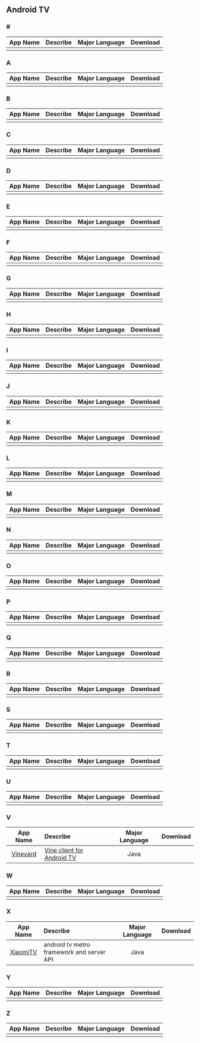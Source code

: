 ## Android TV  
### \#   
App Name                   | Describe                  | Major Language             | Download
:------------------------: | :------------------------ | :------------------------: | :------------------------:
| | |

### A  
App Name                   | Describe                  | Major Language             | Download
:------------------------: | :------------------------ | :------------------------: | :------------------------:
| | |

### B  
App Name                   | Describe                  | Major Language             | Download
:------------------------: | :------------------------ | :------------------------: | :------------------------:
| | |

### C  
App Name                   | Describe                  | Major Language             | Download
:------------------------: | :------------------------ | :------------------------: | :------------------------:
 | | |

### D  
App Name                   | Describe                  | Major Language             | Download
:------------------------: | :------------------------ | :------------------------: | :------------------------:
 | | |

### E  
App Name                   | Describe                  | Major Language             | Download
:------------------------: | :------------------------ | :------------------------: | :------------------------:
 | | |

### F  
App Name                   | Describe                  | Major Language             | Download
:------------------------: | :------------------------ | :------------------------: | :------------------------:
| | |

### G  
App Name                   | Describe                  | Major Language             | Download
:------------------------: | :------------------------ | :------------------------: | :------------------------:
 | | |

### H  
App Name                   | Describe                  | Major Language             | Download
:------------------------: | :------------------------ | :------------------------: | :------------------------:
 | | |

### I  
App Name                   | Describe                  | Major Language             | Download
:------------------------: | :------------------------ | :------------------------: | :------------------------:
 | | |

### J  
App Name                   | Describe                  | Major Language             | Download
:------------------------: | :------------------------ | :------------------------: | :------------------------:
 | | |

### K  
App Name                   | Describe                  | Major Language             | Download
:------------------------: | :------------------------ | :------------------------: | :------------------------:
 | | |

### L  
App Name                   | Describe                  | Major Language             | Download
:------------------------: | :------------------------ | :------------------------: | :------------------------:
| | |

### M  
App Name                   | Describe                  | Major Language             | Download
:------------------------: | :------------------------ | :------------------------: | :------------------------:
 | | |

### N  
App Name                   | Describe                  | Major Language             | Download
:------------------------: | :------------------------ | :------------------------: | :------------------------:
 | | |

### O  
App Name                   | Describe                  | Major Language             | Download
:------------------------: | :------------------------ | :------------------------: | :------------------------:
 | | |

### P  
App Name                   | Describe                  | Major Language             | Download
:------------------------: | :------------------------ | :------------------------: | :------------------------:
| | |

### Q  
App Name                   | Describe                  | Major Language             | Download
:------------------------: | :------------------------ | :------------------------: | :------------------------:
 | | |

### R  
App Name                   | Describe                  | Major Language             | Download
:------------------------: | :------------------------ | :------------------------: | :------------------------:
| | |

### S  
App Name                   | Describe                  | Major Language             | Download
:------------------------: | :------------------------ | :------------------------: | :------------------------:
 | | |

### T  
App Name                   | Describe                  | Major Language             | Download
:------------------------: | :------------------------ | :------------------------: | :------------------------:
 | | |

### U  
App Name                   | Describe                  | Major Language             | Download
:------------------------: | :------------------------ | :------------------------: | :------------------------:
 | | |

### V  
App Name                   | Describe                  | Major Language             | Download
:------------------------: | :------------------------ | :------------------------: | :------------------------:
[Vineyard](https://github.com/hitherejoe/Vineyard) | [Vine client for Android TV](https://medium.com/exploring-android/vineyard-creating-an-android-tv-vine-app-e1480708b0a3#.q4hrfrsnu) | Java |    

### W  
App Name                   | Describe                  | Major Language             | Download
:------------------------: | :------------------------ | :------------------------: | :------------------------:
| | |

### X  
App Name                   | Describe                  | Major Language             | Download
:------------------------: | :------------------------ | :------------------------: | :------------------------:
 [XiaomiTV](https://github.com/XiaoMi/android_tv_metro)|android tv metro framework and server API |Java  |

### Y  
App Name                   | Describe                  | Major Language             | Download
:------------------------: | :------------------------ | :------------------------: | :------------------------:
 | | |

### Z  
App Name                   | Describe                  | Major Language             | Download
:------------------------: | :------------------------ | :------------------------: | :------------------------:
 | | |
